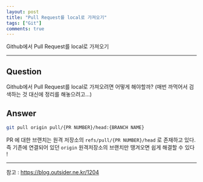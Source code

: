 ```yaml
---
layout: post
title: "Pull Request를 local로 가져오기"
tags: ["Git"]
comments: true
---
```


Github에서 Pull Request를 local로 가져오기

---

## Question 
Github에서 Pull Request를 local로 가져오려면 어떻게 해야할까?
(매번 까먹어서 검색하는 것 대신에 정리를 해놓으려고...)

## Answer
``` bash
git pull origin pull/{PR NUMBER}/head:{BRANCH NAME}
```

PR 에 대한 브랜치는 원격 저장소의 `refs/pull/{PR NUMBER}/head` 로 존재하고 있다.
즉 기존에 연결되어 있던 `origin` 원격저장소의 브랜치만 땡겨오면 쉽게 해결할 수 있다 !

---
참고 : <https://blog.outsider.ne.kr/1204>
